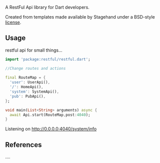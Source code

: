 A RestFul Api library for Dart developers.

Created from templates made available by Stagehand under a BSD-style
[license](https://gitee.com/almpazel/dart-restful/blob/master/LICENSE).

## Usage
restful api for small things...


```dart
import 'package:restful/restful.dart';

//Change routes and actions
  
final RouteMap = {
  'user': UserApi(),
  '/': HomeApi(),
  'system': SystemApi(),
  'pub': PubApi(),
};

void main(List<String> arguments) async {
  await Api.start(RouteMap,post:4040);
}
```


Listening on http://0.0.0.0:4040/system/info


## References

....